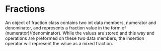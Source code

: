 # Fractions
An object of fraction class contains two int data members, numerator and denominator, and represents a fraction value in the form of (numerator)/(denominator). While the values are stored and this way and operations are preformed on these two data members, the insertion operator will represent the value as a mixed fraction.
